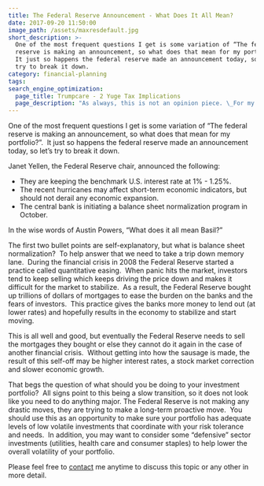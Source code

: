 ```yaml
---
title: The Federal Reserve Announcement - What Does It All Mean?
date: 2017-09-20 11:50:00
image_path: /assets/maxresdefault.jpg
short_description: >-
  One of the most frequent questions I get is some variation of “The federal
  reserve is making an announcement, so what does that mean for my portfolio?” 
  It just so happens the federal reserve made an announcement today, so let’s
  try to break it down.
category: financial-planning
tags:
search_engine_optimization:
  page_title: Trumpcare - 2 Yuge Tax Implications
  page_description: "As always, this is not an opinion piece. \_For my full stance on the Better Care Act (BCRA) you'll have to wait for my exclusive Rachel Maddow interview airing soon. \_For now, we can look at the tax implications if the current BCRA is passed through the senate."
---
```



One of the most frequent questions I get is some variation of “The federal reserve is making an announcement, so what does that mean for my portfolio?”. &nbsp;It just so happens the federal reserve made an announcement today, so let’s try to break it down.

Janet Yellen, the Federal Reserve chair, announced the following:

* They are keeping the benchmark U.S. interest rate at 1% - 1.25%.&nbsp;
* The recent hurricanes may affect short-term economic indicators, but should not derail any economic expansion.
* The central bank is initiating a balance sheet normalization program in October.

In the wise words of Austin Powers, “What does it all mean Basil?”

The first two bullet points are self-explanatory, but what is balance sheet normalization?&nbsp; To help answer that we need to take a trip down memory lane.&nbsp; During the financial crisis in 2008 the Federal Reserve started a practice called quantitative easing.&nbsp; When panic hits the market, investors tend to keep selling which keeps driving the price down and makes it difficult for the market to stabilize.&nbsp; As a result, the Federal Reserve bought up trillions of dollars of mortgages to ease the burden on the banks and the fears of investors.&nbsp; This practice gives the banks more money to lend out (at lower rates) and hopefully results in the economy to stabilize and start moving.&nbsp; &nbsp;&nbsp;

This is all well and good, but eventually the Federal Reserve needs to sell the mortgages they bought or else they cannot do it again in the case of another financial crisis.&nbsp; Without getting into how the sausage is made, the result of this self-off may be higher interest rates, a stock market correction and slower economic growth.

That begs the question of what should you be doing to your investment portfolio?&nbsp; All signs point to this being a slow transition, so it does not look like you need to do anything major. The Federal Reserve is not making any drastic moves, they are trying to make a long-term proactive move.&nbsp; You should use this as an opportunity to make sure your portfolio has adequate levels of low volatile investments that coordinate with your risk tolerance and needs.&nbsp; In addition, you may want to consider some “defensive” sector investments (utilities, health care and consumer staples) to help lower the overall volatility of your portfolio.&nbsp;

Please feel free to&nbsp;[contact](http://www.intelligentinvestingllc.com/contact/)&nbsp;me anytime to discuss this topic or any other in more detail.